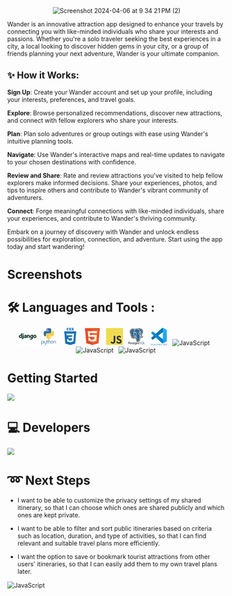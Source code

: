 <p align="center">
<img width="655" alt="Screenshot 2024-04-06 at 9 34 21 PM (2)" src="https://github.com/jg0087/WANDER-DRAFT/assets/73007013/48c8441a-fbc9-4ec2-8894-24125d2b8b7c">
</p>  

Wander is an innovative attraction app designed to enhance your travels by connecting you with like-minded individuals who share your interests and passions. Whether you're a solo traveler seeking the best experiences in a city, a local looking to discover hidden gems in your city, or a group of friends planning your next adventure, Wander is your ultimate companion.

## :sparkles: How it Works:

**Sign Up**: Create your Wander account and set up your profile, including your interests, preferences, and travel goals.

**Explore**: Browse personalized recommendations, discover new attractions, and connect with fellow explorers who share your interests.

**Plan**: Plan solo adventures or group outings with ease using Wander's intuitive planning tools.

**Navigate**: Use Wander's interactive maps and real-time updates to navigate to your chosen destinations with confidence.

**Review and Share**: Rate and review attractions you've visited to help fellow explorers make informed decisions. Share your experiences, photos, and tips to inspire others and contribute to Wander's vibrant community of adventurers.

**Connect**: Forge meaningful connections with like-minded individuals, share your experiences, and contribute to Wander's thriving community.


Embark on a journey of discovery with Wander and unlock endless possibilities for exploration, connection, and adventure. Start using the app today and start wandering!


# Screenshots


# :hammer_and_wrench: Languages and Tools :
<div align="center">
<img src="https://github.com/devicons/devicon/blob/master/icons/django/django-plain-wordmark.svg"  title="CSS3" alt="CSS" width="40" height="40"/>&nbsp;&nbsp;<img src="https://github.com/devicons/devicon/blob/master/icons/python/python-original-wordmark.svg"  title="CSS3" alt="CSS" width="40" height="40"/>&nbsp;&ensp;<img src="https://github.com/devicons/devicon/blob/master/icons/css3/css3-plain-wordmark.svg"  title="CSS3" alt="CSS" width="40" height="40"/>&nbsp;&ensp;<img src="https://github.com/devicons/devicon/blob/master/icons/html5/html5-original.svg" title="HTML5" alt="HTML" width="40" height="40"/>&nbsp;&ensp;<img src="https://github.com/devicons/devicon/blob/master/icons/javascript/javascript-original.svg" title="JavaScript" alt="JavaScript" width="40" height="40"/>&nbsp;&ensp;<img src="https://github.com/devicons/devicon/blob/master/icons/postgresql/postgresql-original-wordmark.svg" title="JavaScript" alt="JavaScript" width="40" height="40"/>&nbsp;&ensp;<img src="https://github.com/devicons/devicon/blob/master/icons/vscode/vscode-original-wordmark.svg" title="JavaScript" alt="JavaScript" width="40" height="40"/>&nbsp;&ensp;<img src="https://user-images.githubusercontent.com/25181517/192108374-8da61ba1-99ec-41d7-80b8-fb2f7c0a4948.png" title="JavaScript" alt="JavaScript" width="40" height="40"/>&nbsp;&ensp;<img src="https://user-images.githubusercontent.com/25181517/189715289-df3ee512-6eca-463f-a0f4-c10d94a06b2f.png" title="JavaScript" alt="JavaScript" width="40" height="40"/>&nbsp;&ensp;<img src="https://cdn.brighttalk.com/ams/california/images/channel/19357/image_840418.png" title="JavaScript" alt="JavaScript" width="40" height="40"/>&nbsp;
</div>

# Getting Started
<a href="https://trello.com/invite/b/vIbzwvQu/ATTI980861938fa787aa7fc7b5670bf264f3604675FB/wander">
  <img src="Trello.png width="60" height="60"" />
</a>


# :computer: Developers

<a href="https://github.com/jg0087">
  <img src="355506597_10226248552993944_4723221575635202200_n.jpg" />
</a>



# :loop: Next Steps

- I want to be able to customize the privacy settings of my shared itinerary, so that I can choose which ones are shared publicly and which ones are kept private.

- I want to be able to filter and sort public itineraries based on criteria such as location, duration, and type of activities, so that I can find relevant and suitable travel plans more efficiently.

- I want the option to save or bookmark tourist attractions from other users' itineraries, so that I can easily add them to my own travel plans later.



<img src="https://forthebadge.com/images/badges/built-with-love.png" title="JavaScript" alt="JavaScript" width="100" height="20" align="center"/>&nbsp;

